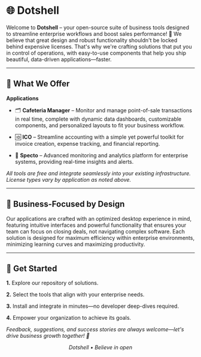 <!-- filepath: g:\Projets\.github\profile\README.md -->
# 🌐 Dotshell

Welcome to **Dotshell** – your open-source suite of business tools designed to streamline enterprise workflows and boost sales performance! 🚀 We believe that great design and robust functionality shouldn't be locked behind expensive licenses. That's why we're crafting solutions that put you in control of operations, with easy-to-use components that help you ship beautiful, data-driven applications—faster.

---

## 🔧 What We Offer
**Applications**
- 🗂 **Cafeteria Manager** – Monitor and manage point-of-sale transactions in real time, complete with dynamic data dashboards, customizable components, and personalized layouts to fit your business workflow.

- 🆔 **ICO** – Streamline accounting with a simple yet powerful toolkit for invoice creation, expense tracking, and financial reporting.

- 🔭 **Specto** – Advanced monitoring and analytics platform for enterprise systems, providing real-time insights and alerts.

_All tools are free and integrate seamlessly into your existing infrastructure. License types vary by application as noted above._

---

## 🎯 Business-Focused by Design

Our applications are crafted with an optimized desktop experience in mind, featuring intuitive interfaces and powerful functionality that ensures your team can focus on closing deals, not navigating complex software. Each solution is designed for maximum efficiency within enterprise environments, minimizing learning curves and maximizing productivity.

---

## 🚀 Get Started

**1.** Explore our repository of solutions.

**2.** Select the tools that align with your enterprise needs.

**3.** Install and integrate in minutes—no developer deep-dives required.

**4.** Empower your organization to achieve its goals.

_Feedback, suggestions, and success stories are always welcome—let's drive business growth together! 🤝_

<p align="center">
  <em>Dotshell • Believe in open</em>  
</p>
